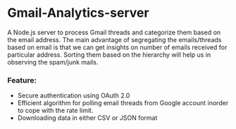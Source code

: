 # Gmail-Analytics-server
A Node.js server to process Gmail threads and categorize them based on the email address. The main advantage of segregating the emails/threads based on email is that we can get insights on number of emails received for particular address. Sorting them based on the hierarchy will help us in observing the spam/junk mails.

### Feature:
- Secure authentication using OAuth 2.0
- Efficient algorithm for polling email threads from Google account inorder to cope with the rate limit.
- Downloading data in either CSV or JSON format
